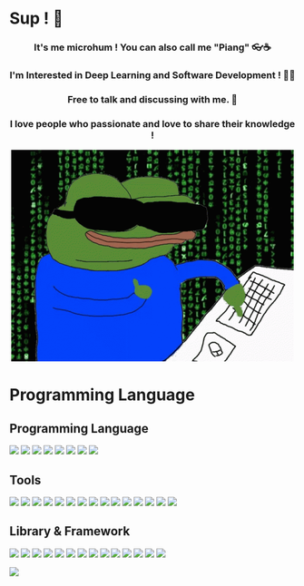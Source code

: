# Sup ! 👋
<h3 align="center">
It's me microhum ! You can also call me "Piang" 👓☕
</h3>
<h3 align="center">
I'm Interested in Deep Learning and Software Development ! 👨‍💻
</h3>
<h3 align="center">
Free to talk and discussing with me. 💬
</h3>
<h3 align="center">
I love people who passionate and love to share their knowledge !
</h3>

<!--- Frog Meme --->
<p align="center">
<img src="https://github.com/microhum/microhum/blob/main/Meme/anonymous-anonymous-bites-back.gif"/>
</p>

# Programming Language

## Programming Language
<!--- Programming Language --->
<p>
    <img src="https://img.shields.io/badge/Python-3776AB?style=for-the-badge&logo=python&logoColor=white"  />
    <img src="https://img.shields.io/badge/HTML5-E34F26?style=for-the-badge&logo=html5&logoColor=white"  />
    <img src="https://img.shields.io/badge/CSS3-1572B6?style=for-the-badge&logo=css3&logoColor=white"  />
    <img src="https://img.shields.io/badge/JavaScript-323330?style=for-the-badge&logo=javascript&logoColor=F7DF1E"  />
    <img src="https://img.shields.io/badge/Lua-2C2D72?style=for-the-badge&logo=lua&logoColor=white"  />
    <img src="https://img.shields.io/badge/Shell_Script-121011?style=for-the-badge&logo=gnu-bash&logoColor=white"  />
    <img src="https://img.shields.io/badge/C%23-239120?style=for-the-badge&logo=c-sharp&logoColor=white"  />
    <img src="https://img.shields.io/badge/C-00599C?style=for-the-badge&logo=c&logoColor=white"  />
</p>

## Tools
<!--- Tools --->
<p>
    <img src="https://img.shields.io/badge/Unity-100000?style=for-the-badge&logo=unity&logoColor=white"  />
    <img src="https://img.shields.io/badge/Netlify-00C7B7?style=for-the-badge&logo=netlify&logoColor=white"  />
    <img src="https://img.shields.io/badge/Arduino_IDE-00979D?style=for-the-badge&logo=arduino&logoColor=white"  />
    <img src="https://img.shields.io/badge/Colab-F9AB00?style=for-the-badge&logo=googlecolab&color=525252"  />
    <img src="https://img.shields.io/badge/replit-667881?style=for-the-badge&logo=replit&logoColor=white"  />
    <img src="https://img.shields.io/badge/VIM-%2311AB00.svg?&style=for-the-badge&logo=vim&logoColor=white"  />
    <img src="https://img.shields.io/badge/VSCode-0078D4?style=for-the-badge&logo=visual%20studio%20code&logoColor=white"  />
    <img src="https://img.shields.io/badge/prettier-1A2C34?style=for-the-badge&logo=prettier&logoColor=F7BA3E"  />
    <img src="https://img.shields.io/badge/Brave-FF1B2D?style=for-the-badge&logo=Brave&logoColor=white"  />
    <img src="https://img.shields.io/badge/Babel-F9DC3E?style=for-the-badge&logo=babel&logoColor=white"  />
    <img src="https://img.shields.io/badge/bun-282a36?style=for-the-badge&logo=bun&logoColor=fbf0df"  />
    <img src="https://img.shields.io/badge/conda-342B029.svg?&style=for-the-badge&logo=anaconda&logoColor=white"  />
    <img src="https://img.shields.io/badge/Jupyter-F37626.svg?&style=for-the-badge&logo=Jupyter&logoColor=white"  />
    <img src="https://img.shields.io/badge/npm-CB3837?style=for-the-badge&logo=npm&logoColor=white"  />
    <img src="https://img.shields.io/badge/Node%20js-339933?style=for-the-badge&logo=nodedotjs&logoColor=white"  />
</p>

## Library & Framework
<!--- Library & Framework --->
<p>
    <img src="https://img.shields.io/badge/React-20232A?style=for-the-badge&logo=react&logoColor=61DAFB"  />
    <img src="https://img.shields.io/badge/Svelte-4A4A55?style=for-the-badge&logo=svelte&logoColor=FF3E00"  />
    <img src="https://img.shields.io/badge/Bootstrap-563D7C?style=for-the-badge&logo=bootstrap&logoColor=white"  />
    <img src="https://img.shields.io/badge/django%20rest-ff1709?style=for-the-badge&logo=django&logoColor=white"  />
    <img src="https://img.shields.io/badge/SQLite-07405E?style=for-the-badge&logo=sqlite&logoColor=white"  />
    <img src="https://img.shields.io/badge/Express.js-404D59?style=for-the-badge"  />
    <img src="https://img.shields.io/badge/Keras-D00000?style=for-the-badge&logo=Keras&logoColor=white"  />
    <img src="https://img.shields.io/badge/Numpy-777BB4?style=for-the-badge&logo=numpy&logoColor=white"  />
    <img src="https://img.shields.io/badge/Pandas-2C2D72?style=for-the-badge&logo=pandas&logoColor=white    "  />
    <img src="https://img.shields.io/badge/TensorFlow-FF6F00?style=for-the-badge&logo=TensorFlow&logoColor=white"  />
    <img src="https://img.shields.io/badge/scikit_learn-F7931E?style=for-the-badge&logo=scikit-learn&logoColor=white"  />
    <img src="https://img.shields.io/badge/fastapi-109989?style=for-the-badge&logo=FASTAPI&logoColor=white"  />
    <img src="https://img.shields.io/badge/OpenCV-27338e?style=for-the-badge&logo=OpenCV&logoColor=white"  />
    <img src="https://img.shields.io/badge/Selenium-43B02A?style=for-the-badge&logo=Selenium&logoColor=white"  />    
</p>
<p>
    <img src="https://github.com/microhum/microhum/blob/main/anonymous-anonymous-bites-back.gif"  />
</p>
